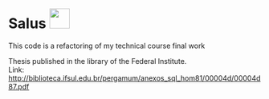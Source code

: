 # Salus <img src=https://github.com/mayndi15/Salus/assets/105748002/1846ca7d-a06a-484b-a1a3-35808be802dd height="40" width="40"/>

This code is a refactoring of my technical course final work

Thesis published in the library of the Federal Institute.  
Link: http://biblioteca.ifsul.edu.br/pergamum/anexos_sql_hom81/00004d/00004d87.pdf
